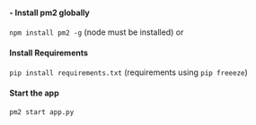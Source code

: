 



#### - Install pm2 globally
```npm install pm2 -g``` (node must be installed)
or

#### Install Requirements
```pip install requirements.txt``` (requirements using ```pip freeeze```)


#### Start the app
```pm2 start app.py```
